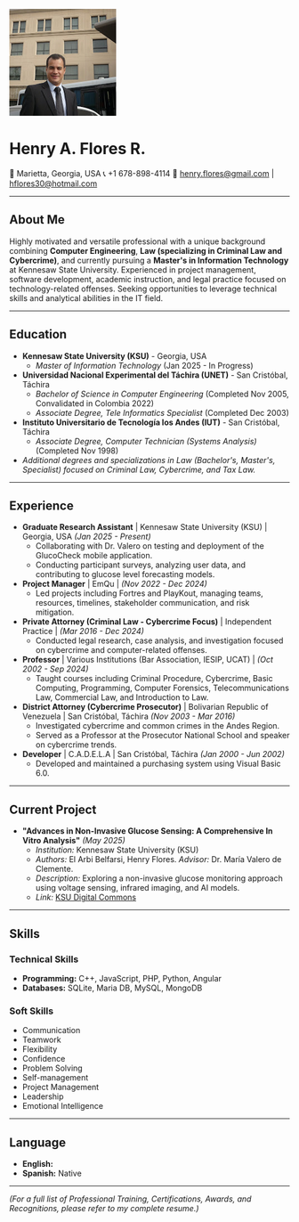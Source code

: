 ![Henry Flores Profile Picture](photo.jpg)

# Henry A. Flores R.

📍 Marietta, Georgia, USA
📞 +1 678-898-4114
📧 henry.flores@gmail.com | hflores30@hotmail.com

---

## About Me

Highly motivated and versatile professional with a unique background combining **Computer Engineering**, **Law (specializing in Criminal Law and Cybercrime)**, and currently pursuing a **Master's in Information Technology** at Kennesaw State University. Experienced in project management, software development, academic instruction, and legal practice focused on technology-related offenses. Seeking opportunities to leverage technical skills and analytical abilities in the IT field.

---

## Education

* **Kennesaw State University (KSU)** - Georgia, USA
    * *Master of Information Technology* (Jan 2025 - In Progress)
* **Universidad Nacional Experimental del Táchira (UNET)** - San Cristóbal, Táchira
    * *Bachelor of Science in Computer Engineering* (Completed Nov 2005, Convalidated in Colombia 2022)
    * *Associate Degree, Tele Informatics Specialist* (Completed Dec 2003)
* **Instituto Universitario de Tecnología los Andes (IUT)** - San Cristóbal, Táchira
    * *Associate Degree, Computer Technician (Systems Analysis)* (Completed Nov 1998)
* *Additional degrees and specializations in Law (Bachelor's, Master's, Specialist) focused on Criminal Law, Cybercrime, and Tax Law.*

---

## Experience

* **Graduate Research Assistant** | Kennesaw State University (KSU) | Georgia, USA _(Jan 2025 - Present)_
    * Collaborating with Dr. Valero on testing and deployment of the GlucoCheck mobile application.
    * Conducting participant surveys, analyzing user data, and contributing to glucose level forecasting models.
* **Project Manager** | EmQu | _(Nov 2022 - Dec 2024)_
    * Led projects including Fortres and PlayKout, managing teams, resources, timelines, stakeholder communication, and risk mitigation.
* **Private Attorney (Criminal Law - Cybercrime Focus)** | Independent Practice | _(Mar 2016 - Dec 2024)_
    * Conducted legal research, case analysis, and investigation focused on cybercrime and computer-related offenses.
* **Professor** | Various Institutions (Bar Association, IESIP, UCAT) | _(Oct 2002 - Sep 2024)_
    * Taught courses including Criminal Procedure, Cybercrime, Basic Computing, Programming, Computer Forensics, Telecommunications Law, Commercial Law, and Introduction to Law.
* **District Attorney (Cybercrime Prosecutor)** | Bolivarian Republic of Venezuela | San Cristóbal, Táchira _(Nov 2003 - Mar 2016)_
    * Investigated cybercrime and common crimes in the Andes Region.
    * Served as a Professor at the Prosecutor National School and speaker on cybercrime trends.
* **Developer** | C.A.D.E.L.A | San Cristóbal, Táchira _(Jan 2000 - Jun 2002)_
    * Developed and maintained a purchasing system using Visual Basic 6.0.

---

## Current Project

* **"Advances in Non-Invasive Glucose Sensing: A Comprehensive In Vitro Analysis"** _(May 2025)_
    * *Institution:* Kennesaw State University (KSU)
    * *Authors:* El Arbi Belfarsi, Henry Flores. *Advisor:* Dr. María Valero de Clemente.
    * *Description:* Exploring a non-invasive glucose monitoring approach using voltage sensing, infrared imaging, and AI models.
    * *Link:* [KSU Digital Commons](https://digitalcommons.kennesaw.edu/undergradsymposiumksu/spring2025/spring2025/257/)

---

## Skills

### Technical Skills
* **Programming:** C++, JavaScript, PHP, Python, Angular
* **Databases:** SQLite, Maria DB, MySQL, MongoDB

### Soft Skills
* Communication
* Teamwork
* Flexibility
* Confidence
* Problem Solving
* Self-management
* Project Management
* Leadership
* Emotional Intelligence

---

## Language

* **English:** 
* **Spanish:** Native

---

*(For a full list of Professional Training, Certifications, Awards, and Recognitions, please refer to my complete resume.)*
